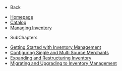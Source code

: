 - Back

* [Homepage](/)
* [Catalog](/adminhtml/UserGuide/Catalog/Index.md)
* [Managing Inventory](/adminhtml/UserGuide/Catalog/Managing_Inventory/Index.md)

- SubChapters

* [Getting Started with Inventory Management](/adminhtml/UserGuide/Catalog/Managing_Inventory/Getting_Started_with_Inventory_Management/Index.md)
* [Configuring Single and Multi Source Merchants](/adminhtml/UserGuide/Catalog/Managing_Inventory/Getting_Started_with_Inventory_Management/01_Configuring_Single_and_Multi.md)
* [Expanding and Restructuring Inventory
](/adminhtml/UserGuide/Catalog/Managing_Inventory/Getting_Started_with_Inventory_Management/02_Expanding_and_Restructuring.md)
* [Migrating and Upgrading to Inventory Management](/adminhtml/UserGuide/Catalog/Managing_Inventory/Getting_Started_with_Inventory_Management/03_Migrating_and_Upgrading.md)